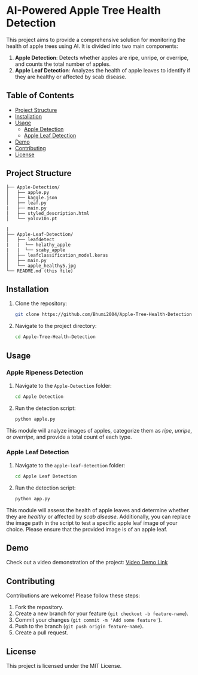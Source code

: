 # AI-Powered Apple Tree Health Detection

This project aims to provide a comprehensive solution for monitoring the health of apple trees using AI. It is divided into two main components:

1. **Apple Detection**: Detects whether apples are ripe, unripe, or overripe, and counts the total number of apples.
2. **Apple Leaf Detection**: Analyzes the health of apple leaves to identify if they are healthy or affected by scab disease.

## Table of Contents

- [Project Structure](#project-structure)
- [Installation](#installation)
- [Usage](#usage)
  - [Apple Detection](#apple-ripeness-detection)
  - [Apple Leaf Detection](#apple-leaf-health-detection)
- [Demo](#demo)
- [Contributing](#contributing)
- [License](#license)

## Project Structure

```
├── Apple-Detection/
│   ├── apple.py
│   ├── kaggle.json
│   ├── leaf.py
|   ├── main.py
|   ├── styled_description.html
│   └── yolov10n.pt
   
|   
├── Apple-Leaf-Detection/
│   ├── leafdetect
|   |  └── helathy_apple
|   |  └── scaby_apple
│   ├── leafclassification_model.keras
│   ├── main.py
│   └── apple_healthy5.jpg
└── README.md (this file)
```

## Installation

1. Clone the repository:
   
   ```bash
   git clone https://github.com/Bhumi2004/Apple-Tree-Health-Detection
   ```

2. Navigate to the project directory:

   ```bash
   cd Apple-Tree-Health-Detection
   ```

## Usage

### Apple Ripeness Detection

1. Navigate to the `Apple-Detection` folder:

   ```bash
   cd Apple Detection
   ```

2. Run the detection script:

   ```bash
   python apple.py
   ```

This module will analyze images of apples, categorize them as *ripe*, *unripe*, or *overripe*, and provide a total count of each type.

### Apple Leaf Detection

1. Navigate to the `apple-leaf-detection` folder:

   ```bash
   cd Apple Leaf Detection
   ```

2. Run the detection script:

   ```bash
   python app.py
   ```

This module will assess the health of apple leaves and determine whether they are *healthy* or affected by *scab disease*. Additionally, you 
can replace the image path in the script to test a specific apple leaf image of your choice. Please ensure that the provided image is of an apple leaf.

## Demo

Check out a video demonstration of the project: [Video Demo Link](https://youtu.be/qPibGYCpPHg?si=1nKQ9_Yl5aWV7JxK)

## Contributing

Contributions are welcome! Please follow these steps:

1. Fork the repository.
2. Create a new branch for your feature (`git checkout -b feature-name`).
3. Commit your changes (`git commit -m 'Add some feature'`).
4. Push to the branch (`git push origin feature-name`).
5. Create a pull request.

## License

This project is licensed under the MIT License.
```

